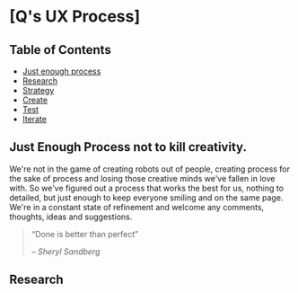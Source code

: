 # [Q's UX Process]

## Table of Contents

* [Just enough process](#just-enough-process-not-to-kill-creativity)
* [Research](#research)
* [Strategy](#strategy)
* [Create](#create)
* [Test](#test)
* [Iterate](#iterate)

## Just Enough Process not to kill creativity.

We're not in the game of creating robots out of people, creating process for the sake of process and losing those creative minds we've fallen in love with. So we've figured out a process that works the best for us, nothing to detailed, but just enough to keep everyone smiling and on the same page. We're in a constant state of refinement and welcome any comments, thoughts, ideas and suggestions. 

<blockquote>
    <p>“Done is better than perfect”</p>
    <cite>– Sheryl Sandberg</cite>
</blockquote>

## Research
